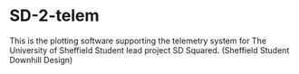 # SD-2-telem
This is the plotting software supporting the telemetry system for The University of Sheffield Student lead project SD Squared. (Sheffield Student Downhill Design)
